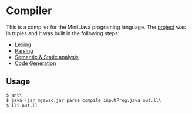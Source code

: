 # Compiler
This is a compiler for the Mini Java programing language.
The [project](https://www.cs.tau.ac.il/research/yotam.feldman/courses/wcc20/project.html) was in triples and it was built in the following steps:
 - [Lexing](https://www.cs.tau.ac.il/research/yotam.feldman/courses/wcc20/parsing.html)
 - [Parsing](https://www.cs.tau.ac.il/research/yotam.feldman/courses/wcc20/parsing.html)
 - [Semantic & Static analysis](https://www.cs.tau.ac.il/research/yotam.feldman/courses/wcc20/semantic.html)
 - [Code Generation](https://www.cs.tau.ac.il/research/yotam.feldman/courses/wcc20/codegen.html)

## Usage
    $ ant\
    $ java -jar mjavac.jar parse compile inputProg.java out.ll\
    $ lli out.ll
